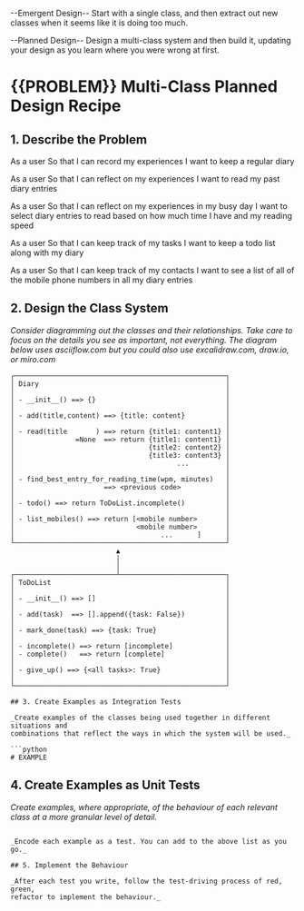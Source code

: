 
--Emergent Design--
Start with a single class, and then extract out new classes when it seems like it is doing too much.

--Planned Design--
Design a multi-class system and then build it, updating your design as you learn where you were wrong at first.

# {{PROBLEM}} Multi-Class Planned Design Recipe

## 1. Describe the Problem

As a user
So that I can record my experiences
I want to keep a regular diary

As a user
So that I can reflect on my experiences
I want to read my past diary entries

As a user
So that I can reflect on my experiences in my busy day
I want to select diary entries to read based on how much time I have and my reading speed

As a user
So that I can keep track of my tasks
I want to keep a todo list along with my diary

As a user
So that I can keep track of my contacts
I want to see a list of all of the mobile phone numbers in all my diary entries

## 2. Design the Class System

_Consider diagramming out the classes and their relationships. Take care to
focus on the details you see as important, not everything. The diagram below
uses asciiflow.com but you could also use excalidraw.com, draw.io, or miro.com_

```
┌────────────────────────────────────────────────────┐
│ Diary                                              │
│                                                    │
│ - __init__() ==> {}                                │
│                                                    │
│ - add(title,content) ==> {title: content}          │
│                                                    │
│ - read(title       ) ==> return {title1: content1} │
│               =None  ==> return {title1: content1} │
│                                 {title2: content2} │
│                                 {title3: content3} │
│                                        ...         │
│                                                    │
│ - find_best_entry_for_reading_time(wpm, minutes)   │
│                      ==> <previous code>           │
│                                                    │
│ - todo() ==> return ToDoList.incomplete()          │
│                                                    │
│ - list_mobiles() ==> return [<mobile number>       │
│                              <mobile number>       │
│                                    ...      ]      │
└────────────────────────────────────────────────────┘
                          ▲                           
                          │                           
                          │                           
┌─────────────────────────┴──────────────────────────┐
│ ToDoList                                           │
│                                                    │
│ - __init__() ==> []                                │
│                                                    │
│ - add(task)  ==> [].append({task: False})          │
│                                                    │
│ - mark_done(task) ==> {task: True}                 │
│                                                    │
│ - incomplete() ==> return [incomplete]             │
│ - complete()   ==> return [complete]               │
│                                                    │
│ - give_up() ==> {<all tasks>: True}                │
│                                                    │
└────────────────────────────────────────────────────┘

## 3. Create Examples as Integration Tests

_Create examples of the classes being used together in different situations and
combinations that reflect the ways in which the system will be used._

```python
# EXAMPLE
```

## 4. Create Examples as Unit Tests

_Create examples, where appropriate, of the behaviour of each relevant class at
a more granular level of detail._
```

_Encode each example as a test. You can add to the above list as you go._

## 5. Implement the Behaviour

_After each test you write, follow the test-driving process of red, green,
refactor to implement the behaviour._
